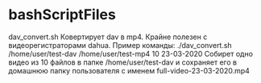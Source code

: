 # bashScriptFiles
dav_convert.sh
Ковертирует dav в mp4. Крайне полезен с видеорегистраторами dahua. Пример команды:
./dav_convert.sh /home/user/test-dav /home/user/test-mp4 10 23-03-2020
Собирет одно видео из 10 файлов в папке /home/user/test-dav и сохраняет его в домашнюю папку пользователя с именем full-video-23-03-2020.mp4
